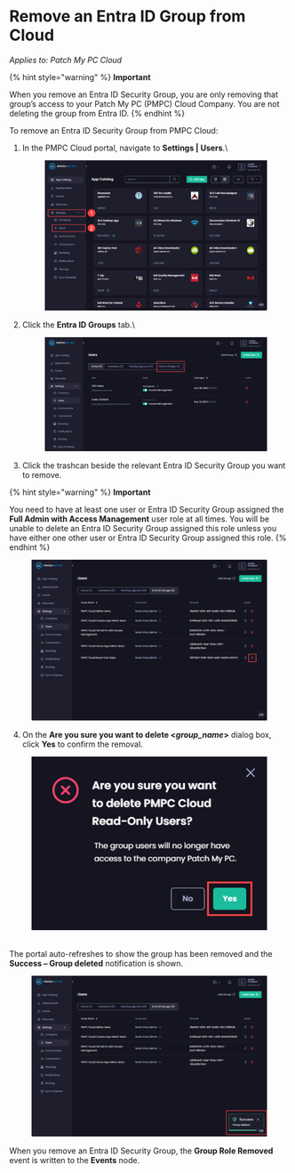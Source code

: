 # Remove an Entra ID Group from Cloud

_Applies to: Patch My PC Cloud_

{% hint style="warning" %}
**Important**

When you remove an Entra ID Security Group, you are only removing that group’s access to your Patch My PC (PMPC) Cloud Company. You are not deleting the group from Entra ID.
{% endhint %}

To remove an Entra ID Security Group from PMPC Cloud:

1.  In the PMPC Cloud portal, navigate to **Settings | Users**.\


    <figure><img src="/_images/gitbook/image%20%282234%29.png" alt="Navigating to “Settings | Users”"><figcaption></figcaption></figure>


2.  Click the **Entra ID Groups** tab.\


    <figure><img src="/_images/gitbook/image%20%282235%29.png" alt="Clicking the “Entra ID Groups” tab"><figcaption></figcaption></figure>


3. Click the trashcan beside the relevant Entra ID Security Group you want to remove.

{% hint style="warning" %}
**Important**

You need to have at least one user or Entra ID Security Group assigned the **Full Admin with Access Management** user role at all times. You will be unable to delete an Entra ID Security Group assigned this role unless you have either one other user or Entra ID Security Group assigned this role.
{% endhint %}

<figure><img src="/_images/gitbook/image%20%282236%29.png" alt="Clicking the trashcan beside the relevant Entra group you want to delete"><figcaption></figcaption></figure>

4. On the **Are you sure you want to delete <**_**group\_name**_**>** dialog box, click **Yes** to confirm the removal.

<figure><img src="/_images/gitbook/image%20%282237%29.png" alt="Clicking “Yes” to confirm the deletion on the “Are you sure you want to delete <group_name>” dialog box" width="451"><figcaption></figcaption></figure>

\
The portal auto-refreshes to show the group has been removed and the **Success – Group deleted** notification is shown.

<figure><img src="/_images/gitbook/image%20%282238%29.png" alt="Portal auto-refreshing to show the group has been removed and the “Success – Group deleted” notification is shown"><figcaption></figcaption></figure>

When you remove an Entra ID Security Group, the **Group Role Removed** event is written to the **Events** node.
